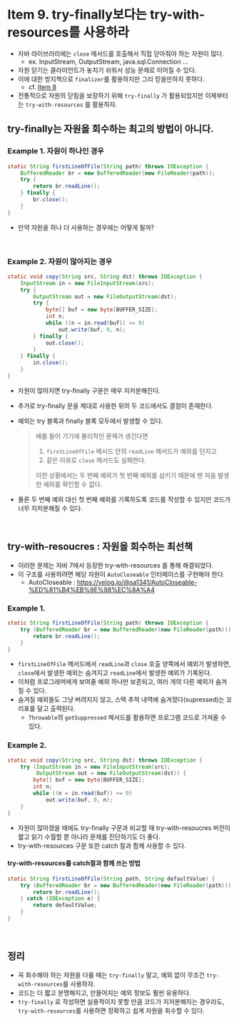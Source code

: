 # Item 9. try-finally보다는 try-with-resources를 사용하라

- 자바 라이브러리에는 `close` 메서드를 호출해서 직접 닫아줘야 하는 자원이 많다.
    - ex. InputStream, OutputStream, java.sql.Connection ...
- 자원 닫기는 클라이언트가 놓치기 쉬워서 성능 문제로 이어질 수 있다.
- 이에 대한 방지책으로 `finalizer`를 활용하지만 그리 믿을만하지 못하다.
    - cf. [Item 8](https://github.com/Effective-Java-Camp/effective-java-3rd/issues/7)
- 전통적으로 자원의 닫힘을 보장하기 위해 `try-finally` 가 활용되었지만 이제부터는 `try-with-resources` 를 활용하자.

## try-finally는 자원을 회수하는 최고의 방법이 아니다.
### Example 1. 자원이 하나인 경우
```java
static String firstLineOfFile(String path) throws IOException {
    BufferedReader br = new BufferedReader(new FileReader(path));
    try {
        return br.readLine();
    } finally {
        br.close();
    }
}
```
- 만약 자원을 하나 더 사용하는 경우에는 어떻게 될까?

<br>

### Example 2. 자원이 많아지는 경우
```java
static void copy(String src, String dst) throws IOException {
    InputStream in = new FileInputStream(src);
    try {
        OutputStream out = new FileOutputStream(dst);
        try {
            byte[] buf = new byte[BUFFER_SIZE];
            int n;
            while ((n = in.read(buf)) >= 0)
                out.write(buf, 0, n);
        } finally {
            out.close();
        }
    } finally {
        in.close();
    }
}
```

- 자원이 많아지면 try-finally 구문은 매우 지저분해진다.
- 추가로 try-finally 문을 제대로 사용한 위의 두 코드에서도 결점이 존재한다.
- 예외는 try 블록과 finally 블록 모두에서 발생할 수 있다.

    > 예를 들어 기기에 물리적인 문제가 생긴다면
    > 1. `firstLineOfFile` 메서드 안의 `readLine` 메서드가 예외를 던지고
    > 2. 같은 이유로 `close` 메서드도 실패한다.
    >
    > 이런 상황에서는 두 번째 예외가 첫 번째 예외를 삼키기 때문에 맨 처음 발생한 예외를 확인할 수 없다.

- 물론 두 번째 예외 대신 첫 번째 예외를 기록하도록 코드를 작성할 수 있지만 코드가 너무 지저분해질 수 있다.

<br>

## try-with-resoucres : 자원을 회수하는 최선책
- 이러한 문제는 자바 7에서 등장한 try-with-resources 를 통해 해결되었다.
- 이 구조를 사용하려면 해당 자원이 `AutoCloseable` 인터페이스를 구현해야 한다.
    - AutoCloseable : https://velog.io/@sa1341/AutoCloseable-%ED%81%B4%EB%9E%98%EC%8A%A4

### Example 1.
```java
static String firstLineOfFile(String path) throws IOException {
    try (BufferedReader br = new BufferedReader(new FileReader(path))) {
        return br.readLine();
    }
}
```
- `firstLineOfFile` 메서드에서 `readLine`과 `close` 호출 양쪽에서 예외가 발생하면, `close`에서 발생한 예외는 숨겨지고 `readLine`에서 발생한 예외가 기록된다.
- 이처럼 프로그래머에게 보여줄 예외 하나만 보존되고, 여러 개의 다른 예외가 숨겨질 수 있다.
- 숨겨질 예외들도 그냥 버려지지 않고, 스택 추적 내역에 숨겨졌다(supressed)는 꼬리표를 달고 출력된다.
    - `Throwable`의 `getSuppressed` 메서드를 활용하면 프로그램 코드로 가져올 수 있다.

### Example 2.
```java
static void copy(String src, String dst) throws IOException {
    try (InputStream in = new FileInputStream(src);
         OutputStream out = new FileOutputStream(dst)) {
        byte[] buf = new byte[BUFFER_SIZE];
        int n;
        while ((n = in.read(buf)) >= 0)
            out.write(buf, 0, n);
    }
}
```

- 자원이 많아졌을 때에도 try-finally 구문과 비교할 때 try-with-resoucres 버전이 짧고 읽기 수월할 뿐 아니라 문제를 진단하기도 더 좋다.
- try-with-resources 구문 또한 catch 절과 함께 사용할 수 있다.

#### try-with-resources를 catch절과 함께 쓰는 방법
```java
static String firstLineOfFile(String path, String defaultValue) {
    try (BufferedReader br = new BufferedReader(new FileReader(path))) {
        return br.readLine();
    } catch (IOException e) {
        return defaultValue;
    }
}
```

<br>

## 정리
- 꼭 회수해야 하는 자원을 다룰 때는 `try-finally` 말고, 예외 없이 무조건 `try-with-resources`를 사용하자.
- 코드는 더 짧고 분명해지고, 만들어지는 예외 정보도 훨씬 유용하다.
- `try-finally` 로 작성하면 실용적이지 못할 만큼 코드가 지저분해지는 경우라도, `try-with-resources`를 사용하면 정확하고 쉽게 자원을 회수할 수 있다.